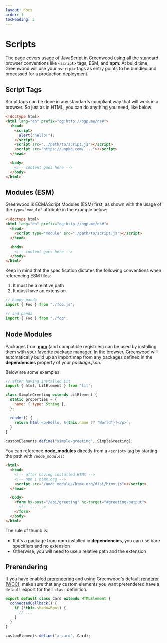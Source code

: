 ```yaml
---
layout: docs
order: 1
tocHeading: 2
---
```


# Scripts

The page covers usage of JavaScript in Greenwood using all the standard browser conventions like `<script>` tags, ESM, and **npm**. At build time, Greenwood will use your `<script>` tags as entry points to be bundled and processed for a production deployment.

## Script Tags

Script tags can be done in any standards compliant way that will work in a browser. So just as in HTML, you can do anything you need, like below:

<!-- prettier-ignore-start -->

<app-ctc-block variant="snippet">

  ```html
  <!doctype html>
  <html lang="en" prefix="og:http://ogp.me/ns#">
    <head>
      <script>
        alert("hello!");
      </script>
      <script src="../path/to/script.js"></script>
      <script src="https://unpkg.com/...."></script>
    </head>

    <body>
      <!-- content goes here -->
    </body>
  </html>
  ```

</app-ctc-block>

<!-- prettier-ignore-end -->

## Modules (ESM)

Greenwood is ECMAScript Modules (ESM) first, as shown with the usage of the `type="module"` attribute in the example below:

<!-- prettier-ignore-start -->

<app-ctc-block variant="snippet">

  ```html
  <!doctype html>
  <html lang="en" prefix="og:http://ogp.me/ns#">
    <head>
      <script type="module" src="./path/to/script.js"></script>
    </head>

    <body>
      <!-- content goes here -->
    </body>
  </html>
  ```

</app-ctc-block>

<!-- prettier-ignore-end -->

Keep in mind that the specification dictates the following conventions when referencing ESM files:

1. It must be a relative path
1. It must have an extension

<!-- eslint-disable no-unused-vars -->

```js
// happy panda
import { Foo } from "./foo.js";
```

<!-- eslint-disable no-unused-vars -->

```js
// sad panda
import { Foo } from "./foo";
```

## Node Modules

Packages from [**npm**](https://www.npmjs.com/) (and compatible registries) can be used by installing them with your favorite package manager. In the browser, Greenwood will automatically build up an import map from any packages defined in the **dependencies** property of your _package.json_.

Below are some examples:

<!-- prettier-ignore-start -->

<app-ctc-block variant="snippet">

  ```js
  // after having installed Lit
  import { html, LitElement } from "lit";

  class SimpleGreeting extends LitElement {
    static properties = {
      name: { type: String },
    };

    render() {
      return html`<p>Hello, ${this.name ?? "World"}!</p>`;
    }
  }

  customElements.define("simple-greeting", SimpleGreeting);
  ```

</app-ctc-block>

<!-- prettier-ignore-end -->

You can reference **node_modules** directly from a `<script>` tag by starting the path with `/node_modules`:

<!-- prettier-ignore-start -->

<app-ctc-block variant="snippet">

  ```html
  <html>
    <head>
      <!-- after having installed HTMX -->
      <!-- npm i htmx.org -->
      <script src="/node_modules/htmx.org/dist/htmx.js"></script>
    </head>

    <body>
      <form hx-post="/api/greeting" hx-target="#greeting-output">
        <!-- ... -->
      </form>
    </body>
  </html>
  ```

</app-ctc-block>

<!-- prettier-ignore-end -->

The rule of thumb is:

- If it's a package from npm installed in **dependencies**, you can use bare specifiers and no extension
- Otherwise, you will need to use a relative path and the extension

## Prerendering

If you have enabled [prerendering](/docs/reference/configuration/#prerender) and using Greenwood's default [renderer (WCC)](/docs/reference/appendix/#dom-emulation), make sure that any custom elements you want prerendered have a `default` export for their `class` definition.

<!-- prettier-ignore-start -->

<app-ctc-block variant="snippet">

  ```js
  export default class Card extends HTMLElement {
    connectedCallback() {
      if (!this.shadowRoot) {
        // ...
      }
    }
  }

  customElements.define("x-card", Card);
  ```

</app-ctc-block>

<!-- prettier-ignore-end -->
